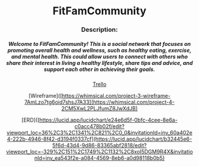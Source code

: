 <div align="center">
  
# FitFamCommunity

### Description:
##### Welcome to FitFamCommunity! This is a social network that focuses on promoting overall health and wellness, such as healthy eating, exercise, and mental health. This could allow users to connect with others who share their interest in living a healthy lifestyle, share tips and advice, and support each other in achieving their goals.


[Trello](https://trello.com/invite/b/br4FXLB1/ATTI134ec3556bd3adf1fa65e5d94f04fa3e7ADED45F/project-4)

[Wireframe]([https://whimsical.com/project-3-wireframe-7AmLzo7tg6oid7shsJ7A33](https://whimsical.com/project-4-2CM5XwL2PLJfumZ8JwXdJB)

[ERD]([https://lucid.app/lucidchart/e24e6d5f-0bfc-4cee-8e6a-c0acc478b02f/edit?viewport_loc=36%2C3%2C1341%2C821%2C0_0&invitationId=inv_60a402e4-222b-4946-8f42-d3194f0337cf](https://lucid.app/lucidchart/b32445e6-5f6d-43d4-9d86-83365abf2818/edit?viewport_loc=-329%2C151%2C1749%2C1132%2C8xoI5DGM9R4X&invitationId=inv_ea543f2e-a084-4569-8eb6-a0d98118b0b5)

